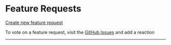 # Feature Requests

[Create new feature request](https://github.com/sanic-org/sanic/issues/new?assignees=&labels=feature+request&template=feature_request.md)

To vote on a feature request, visit the [GitHub Issues](https://github.com/sanic-org/sanic/issues?q=is%3Aissue+is%3Aopen+label%3A%22feature+request%22%2CRFC+sort%3Areactions-%2B1-desc) and add a reaction

---

<FeatureRequests />
